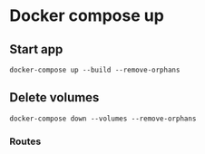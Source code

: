 # Docker compose up

## Start app
```
docker-compose up --build --remove-orphans
```

## Delete volumes 
```
docker-compose down --volumes --remove-orphans
```

### Routes